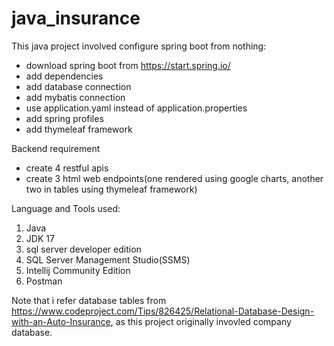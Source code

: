 # java_insurance
This java project involved configure spring boot from nothing:
- download spring boot from https://start.spring.io/
- add dependencies
- add database connection
- add mybatis connection
- use application.yaml instead of application.properties
- add spring profiles
- add thymeleaf framework

Backend requirement
- create 4 restful apis
- create 3 html web endpoints(one rendered using google charts, another two in tables using thymeleaf framework)

Language and Tools used:
1. Java
2. JDK 17
3. sql server developer edition
4. SQL Server Management Studio(SSMS)
5. Intellij Community Edition
6. Postman

Note that i refer database tables from https://www.codeproject.com/Tips/826425/Relational-Database-Design-with-an-Auto-Insurance, as this project originally invovled company database.
